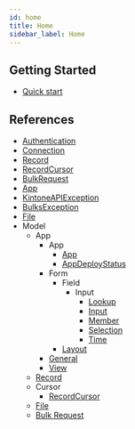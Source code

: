 ```yaml
---
id: home
title: Home
sidebar_label: Home
---
```


## Getting Started
* [Quick start](getting-started/quickstart)

## References
* [Authentication](references/authentication)
* [Connection](references/connection)
* [Record](references/record)
* [RecordCursor](references/record-cursor)
* [BulkRequest](references/bulk-request)
* [App](references/app)
* [KintoneAPIException](references/kintone-api-exception)
* [BulksException](references/bulks-exception)
* [File](references/file)
* Model
    * App
        * App
            * [App](references/model/app/app/app-model)
            * [AppDeployStatus](references/model/app/app/app-deploy-status)
        * Form
            * Field
                * Input
                    * [Lookup](references/model/app/form/field/input/form-fields-input-lookup)
                    * [Input](references/model/app/form/field/input/input-form-fields)
                    * [Member](references/model/member/member-model)
                    * [Selection](references/model/app/form/field/input/form-fields-input-selection)
                    * [Time](references/model/app/form/field/input/form-fields-input-time)
            * [Layout](references/model/app/form/layout/layout-form)
        * [General](references/model/app/general/general-setting)
        * [View](references/model/app/view/view-model)
    * [Record](references/model/record/record-model)
    * Cursor
        * [RecordCursor](reference/model/cursor/record-cursor)
    * [File](reference/model/file/file-model)
    * [Bulk Request](references/model/bulk-request/bulk-request-model)
